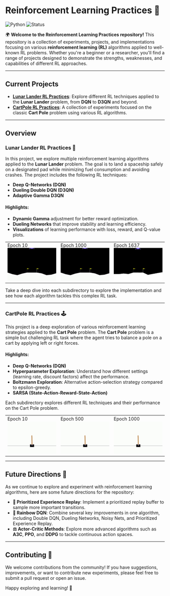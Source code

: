 # **Reinforcement Learning Practices 🚀**

![Python](https://img.shields.io/badge/python-3.7%20%7C%203.8%20%7C%203.9-blue)
![Status](https://img.shields.io/badge/status-active-green)

🌍 **Welcome to the Reinforcement Learning Practices repository!** This repository is a collection of experiments, projects, and implementations focusing on various **reinforcement learning (RL)** algorithms applied to well-known RL problems. Whether you're a beginner or a researcher, you'll find a range of projects designed to demonstrate the strengths, weaknesses, and capabilities of different RL approaches. 

---

## **Current Projects**
- [**Lunar Lander RL Practices**](Lunar_Lander/): Explore different RL techniques applied to the **Lunar Lander** problem, from **DQN** to **D3QN** and beyond.
- [**CartPole RL Practices**](Cartpole/): A collection of experiments focused on the classic **Cart Pole** problem using various RL algorithms.

---

## **Overview**

### **Lunar Lander RL Practices 🚀**
In this project, we explore multiple reinforcement learning algorithms applied to the **Lunar Lander** problem. The goal is to land a spaceship safely on a designated pad while minimizing fuel consumption and avoiding crashes. The project includes the following RL techniques:
- **Deep Q-Networks (DQN)**
- **Dueling Double DQN (D3QN)**
- **Adaptive Gamma D3QN**

#### **Highlights:**
- **Dynamic Gamma** adjustment for better reward optimization.
- **Dueling Networks** that improve stability and learning efficiency.
- **Visualizations** of learning performance with loss, reward, and Q-value plots.

<table>
  <tr>
    <td>Epoch 10<br><img src="Lunar_Lander/adaptive_gamma/assets/10epoch.gif" alt="Epoch 10 Performance" width="240px"></td>
    <td>Epoch 1000<br><img src="Lunar_Lander/adaptive_gamma/assets/500epoch.gif" alt="Epoch 500 Performance" width="240px"></td>
    <td>Epoch 1637<br><img src="Lunar_Lander/adaptive_gamma/assets/1000epoch.gif" alt="Epoch 1000 Performance" width="240px"></td>
  </tr>
</table>

Take a deep dive into each subdirectory to explore the implementation and see how each algorithm tackles this complex RL task.

---

### **CartPole RL Practices 🕹️**
This project is a deep exploration of various reinforcement learning strategies applied to the **Cart Pole** problem. The **Cart Pole** problem is a simple but challenging RL task where the agent tries to balance a pole on a cart by applying left or right forces.

#### **Highlights:**
- **Deep Q-Networks (DQN)**
- **Hyperparameter Exploration**: Understand how different settings (learning rate, discount factors) affect the performance.
- **Boltzmann Exploration**: Alternative action-selection strategy compared to epsilon-greedy.
- **SARSA (State-Action-Reward-State-Action)**

Each subdirectory explores different RL techniques and their performance on the Cart Pole problem.

<table>
  <tr>
    <td>Epoch 10<br><img src="assets/Cartpole/10epoch.gif" alt="Epoch 10 Performance" width="240px"></td>
    <td>Epoch 500<br><img src="assets/Cartpole/500epoch.gif" alt="Epoch 500 Performance" width="240px"></td>
    <td>Epoch 1000<br><img src="assets/Cartpole/1000epoch.gif" alt="Epoch 1000 Performance" width="240px"></td>
  </tr>
</table>

---

## **Future Directions 🚀**

As we continue to explore and experiment with reinforcement learning algorithms, here are some future directions for the repository:

- **🌟 Prioritized Experience Replay**: Implement a prioritized replay buffer to sample more important transitions.
- **🌈 Rainbow DQN**: Combine several key improvements in one algorithm, including Double DQN, Dueling Networks, Noisy Nets, and Prioritized Experience Replay.
- **⚖️ Actor-Critic Methods**: Explore more advanced algorithms such as **A3C**, **PPO**, and **DDPG** to tackle continuous action spaces.

---

## **Contributing 🎉**
We welcome contributions from the community! If you have suggestions, improvements, or want to contribute new experiments, please feel free to submit a pull request or open an issue.

Happy exploring and learning! 🚀
